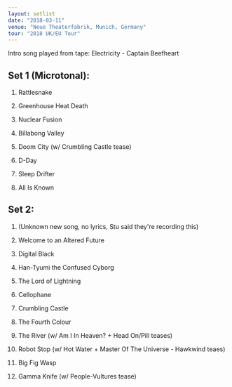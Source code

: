 ```yaml
---
layout: setlist
date: "2018-03-11"
venue: "Neue Theaterfabrik, Munich, Germany"
tour: "2018 UK/EU Tour"
---
```



Intro song played from tape: Electricity - Captain Beefheart

## Set 1 (Microtonal):

 1. Rattlesnake

 2. Greenhouse Heat Death

 3. Nuclear Fusion

 4. Billabong Valley

 5. Doom City
    (w/ Crumbling Castle tease)

 6. D-Day

 7. Sleep Drifter

 8. All Is Known

## Set 2:

 1. (Unknown new song, no lyrics, Stu said they're recording this)

 2. Welcome to an Altered Future

 3. Digital Black

 4. Han-Tyumi the Confused Cyborg

 5. The Lord of Lightning

 6. Cellophane

 7. Crumbling Castle

 8. The Fourth Colour

 9. The River
    (w/ Am I In Heaven? + Head On/Pill teases)

10. Robot Stop
    (w/ Hot Water + Master Of The Universe - Hawkwind teaes)

11. Big Fig Wasp

12. Gamma Knife
    (w/ People-Vultures tease)


